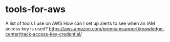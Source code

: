 # tools-for-aws
A list of tools I use on AWS
How can I set up alerts to see when an IAM access key is used?
https://aws.amazon.com/premiumsupport/knowledge-center/track-access-key-credential/
